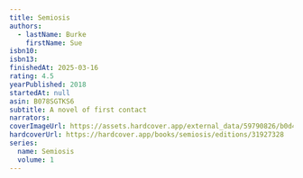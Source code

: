 ```yaml
---
title: Semiosis
authors:
  - lastName: Burke
    firstName: Sue
isbn10:
isbn13:
finishedAt: 2025-03-16
rating: 4.5
yearPublished: 2018
startedAt: null
asin: B078SGTKS6
subtitle: A novel of first contact
narrators:
coverImageUrl: https://assets.hardcover.app/external_data/59790826/b0d42b0cf761926c669a35d1a157cc3767e1f5cf.jpeg
hardcoverUrl: https://hardcover.app/books/semiosis/editions/31927328
series:
  name: Semiosis
  volume: 1
---
```

